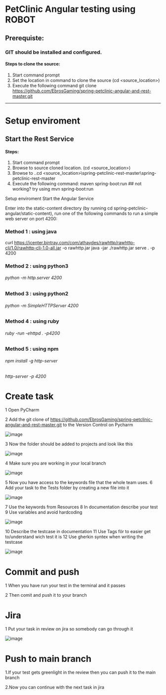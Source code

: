# PetClinic Angular testing using ROBOT

## Prerequiste:
### GIT should be installed and configured.
#### Steps to clone the source:
1.	Start command prompt
2.	Set the location in command to clone the source (cd <source_location>)
3.	Execute the following command
 git clone https://github.com/EbrosGaming/spring-petclinic-angular-and-rest-master.git

___________________________________________________________
# Setup enviroment
## Start the Rest Service
#### Steps:
1.	Start command prompt
2.	Browse to source cloned location. (cd <source_location>)
3.	Browse to ..cd <source_location>\spring-petclinic-rest-master\spring-petclinic-rest-master
4.	Execute the following command:
   maven spring-boot:run  ## not working? try using mvn spring-boot:run 



Setup enviroment
Start the Angular Service

Enter into the static-content directory (by running cd spring-petclinic-angular/static-content), run one of the following commands to run a simple web server on port 4200:

### Method 1 : using java
curl https://jcenter.bintray.com/com/athaydes/rawhttp/rawhttp-cli/1.0/rawhttp-cli-1.0-all.jar -o rawhttp.jar
java -jar ./rawhttp.jar serve . -p 4200

### Method 2 : using python3
###### python -m http.server 4200

### Method 3 : using python2
###### python -m SimpleHTTPServer 4200

### Method 4 : using ruby
###### ruby -run -ehttpd . -p4200

### Method 5 : using npm
###### npm install -g http-server
###### http-server -p 4200


# Create task

1	Open PyCharm

2	Add the git clone of https://github.com/EbrosGaming/spring-petclinic-angular-and-rest-master.git to the Version Control on Pycharm

 
![image](https://user-images.githubusercontent.com/77296147/119493090-1dd5e800-bd60-11eb-844d-1ffb0e5d172c.png)


3	Now the folder should be added to projects and look like this

 ![image](https://user-images.githubusercontent.com/77296147/119493242-49f16900-bd60-11eb-9f02-501a4af05dae.png)



4	Make sure you are working in your local branch
 
![image](https://user-images.githubusercontent.com/77296147/119493265-4f4eb380-bd60-11eb-892a-2123a4d0dcd9.png)




5	Now you have access to the keywords file that the whole team uses.
6	Add your task to the Tests folder by creating a new file into it

![image](https://user-images.githubusercontent.com/77296147/119493294-570e5800-bd60-11eb-9ba7-e2f8b3781bf8.png)

 

7	Use the keywords from Resources 
8	In documentation describe your test
9	Use variables and avoid hardcoding

![image](https://user-images.githubusercontent.com/77296147/119493327-5ecdfc80-bd60-11eb-96fd-f83fe8d300d0.png)
 

10	Describe the testcase in documentation
11	Use Tags för to easier get to/understand wich test it is
12	Use gherkin syntex when writing the testcase
 
 ![image](https://user-images.githubusercontent.com/77296147/119493360-67bece00-bd60-11eb-9ca6-0d3c2dac5125.png)

# Commit and push

1	When you have run your test in the terminal and it passes

2	Then comit and push it to your branch

# Jira

1 Put your task in review on jira so somebody can go through it

![image](https://user-images.githubusercontent.com/77296147/119493400-6f7e7280-bd60-11eb-9ee7-34a7e51d708a.png)

 # Push to main branch
1.If your test gets greenlight in the review then you can push it to the main branch

2.Now you can continue with the next task in jira


